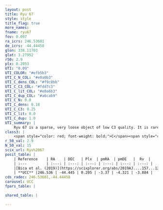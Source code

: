 ```yaml
---
layout: post
title: Ryu 67
style: style
title_flag: true
more_names: 
fname: ryu67
fov: 0.097
ra_icrs: 246.53601
de_icrs: -44.44458
glon: 338.11703
glat: 3.27952
r50: 2.9
plx: 0.2053
UTI: "0.09"
UTI_COLOR: "#efb5b3"
UTI_C_N_COL: "#e0a6b3"
UTI_C_dens_COL: "#f9c8bb"
UTI_C_C3_COL: "#fdd7c3"
UTI_C_lit_COL: "#e0a6b3"
UTI_C_dup_COL: "#a6cab9"
UTI_C_N: 0.0
UTI_C_dens: 0.18
UTI_C_C3: 0.25
UTI_C_lit: 0.0
UTI_C_dup: 1.0
UTI_summary: |
    Ryu 67 is a sparse, very loose object of low C3 quality. It is rarely studied in the literature, with no articles listed in the last 6 years.<br><br><span style="color: #99180f; font-weight: bold;">Warning: </span>contains less than 25 stars with <i>P>0.5</i> estimated.
class3: |
    <span style="color: red; font-weight: bold;">C</span><span style="color: red; font-weight: bold;">C</span>
r_50_val: 2.9
N_50_val: 15
scix_url: Ryu%2067
posit_table: |
    | Reference    | RA    | DEC   | Plx  | pmRA  | pmDE   |  Rv  |
    | :---         | :---: | :---: | :---: | :---: | :---: | :---: |
    |[Bica et al. (2019)](https://scixplorer.org/abs/2019AJ....157...12B) | 246.526 | -44.426 | -- | -- | -- | -- |
    | **UCC** |246.536 | -44.445 | 0.205 | -3.37 | -4.321 | -3.884 | 
cds_radec: 246.53601,-44.44458
carousel: UCC
fpars_table: |
    
shared_table: |
    
---
```

